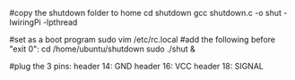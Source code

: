 #copy the shutdown folder to home
cd shutdown
gcc shutdown.c -o shut -lwiringPi -lpthread

#set as a boot program
sudo vim /etc/rc.local
#add the following before "exit 0":
cd /home/ubuntu/shutdown
sudo ./shut &

#plug the 3 pins:
header 14: GND
header 16: VCC
header 18: SIGNAL
